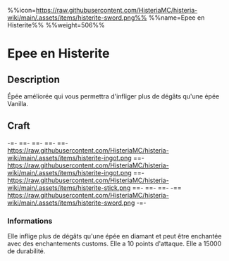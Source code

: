 %%icon=https://raw.githubusercontent.com/HisteriaMC/histeria-wiki/main/.assets/items/histerite-sword.png%%
%%name=Epee en Histerite%%
%%weight=506%%
# Epee en Histerite 

## Description
Épée améliorée qui vous permettra d'infliger plus de dégâts qu'une épée Vanilla.

## Craft
-=-
 ==- 
 ==- 
 ==- 
 ==- https://raw.githubusercontent.com/HisteriaMC/histeria-wiki/main/.assets/items/histerite-ingot.png
 ==- https://raw.githubusercontent.com/HisteriaMC/histeria-wiki/main/.assets/items/histerite-ingot.png
 ==- https://raw.githubusercontent.com/HisteriaMC/histeria-wiki/main/.assets/items/histerite-stick.png
 ==- 
 ==- 
 ==- 
 -== https://raw.githubusercontent.com/HisteriaMC/histeria-wiki/main/.assets/items/histerite-sword.png
-=-

### Informations
Elle inflige plus de dégâts qu'une épée en diamant et peut être enchantée avec des enchantements customs.
Elle a 10 points d'attaque.
Elle a 15000 de durabilité.
